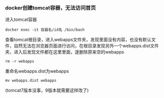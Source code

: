 ### docker创建tomcat容器，无法访问首页

进入tomcat容器

```
docker exec -it 容器名/id名 /bin/bash
```

查看tomcat根目录，进入webapps文件夹，发现里面没有内容，也没有默认文件，自然无法在浏览器页面进行访问，在根目录发现另外一个webapps.dist文件夹，进入后发现文件都在这里里面，遂删除原来空的webapps

```
rm -r webapps
```

重命名webapps.dist为webapps

```
mv webapps.dist webapps
```

(tomcat7版本没事，9版本就需要这样改了)
